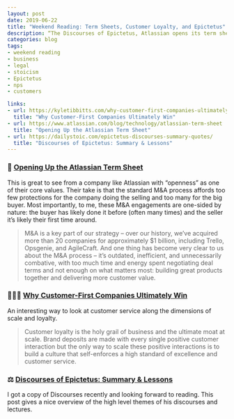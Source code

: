 ```yaml
---
layout: post
date: 2019-06-22
title: "Weekend Reading: Term Sheets, Customer Loyalty, and Epictetus"
description: “The Discourses of Epictetus, Atlassian opens its term sheet, and why customer-first companies always win.”
categories: blog
tags:
- weekend reading
- business
- legal
- stoicism
- Epictetus
- nps
- customers

links:
- url: https://kyletibbitts.com/why-customer-first-companies-ultimately-win-cc0f02ba238a
  title: "Why Customer-First Companies Ultimately Win"
- url: https://www.atlassian.com/blog/technology/atlassian-term-sheet
  title: "Opening Up the Atlassian Term Sheet"
- url: https://dailystoic.com/epictetus-discourses-summary-quotes/
  title: "Discourses of Epictetus: Summary & Lessons"
---
```


### 📑 [Opening Up the Atlassian Term Sheet](https://www.atlassian.com/blog/technology/atlassian-term-sheet "Opening Up the Atlassian Term Sheet")

This is great to see from a company like Atlassian with “openness” as one of their core values. Their take is that the standard M&A process affords too few protections for the company doing the selling and too many for the big buyer. Most importantly, to me, these M&A engagements are one-sided by nature: the buyer has likely done it before (often many times) and the seller it’s likely their first time around.

> M&A is a key part of our strategy – over our history, we’ve acquired more than 20 companies for approximately $1 billion, including Trello, Opsgenie, and AgileCraft. And one thing has become very clear to us about the M&A process – it’s outdated, inefficient, and unnecessarily combative, with too much time and energy spent negotiating deal terms and not enough on what matters most: building great products together and delivering more customer value.

### 👨🏽‍💼 [Why Customer-First Companies Ultimately Win](https://kyletibbitts.com/why-customer-first-companies-ultimately-win-cc0f02ba238a "Why Customer-First Companies Ultimately Win")

An interesting way to look at customer service along the dimensions of scale and loyalty.

> Customer loyalty is the holy grail of business and the ultimate moat at scale. Brand deposits are made with every single positive customer interaction but the only way to scale these positive interactions is to build a culture that self-enforces a high standard of excellence and customer service.

### ⚖️ [Discourses of Epictetus: Summary & Lessons](https://dailystoic.com/epictetus-discourses-summary-quotes/ "Discourses of Epictetus: Summary & Lessons")

I got a copy of Discourses recently and looking forward to reading. This post gives a nice overview of the high level themes of his discourses and lectures.
